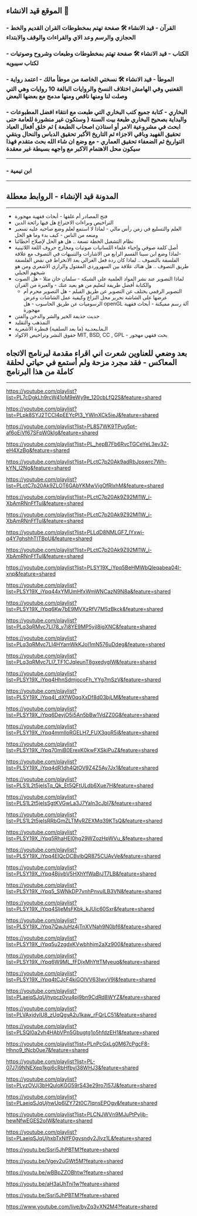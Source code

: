 ## الموقع قيد الانشاء 🚧

### - القرآن - قيد الانشاء 🛠️ صفحة تهتم بمخطوطات القران القديم والخط الحجازي والرسم وعد الاي والقراءات والوقف والابتداء
### - الكتاب - قيد الانشاء 🛠️ صفحة تهتم بمخطوطات وطبعات وشروح وصوتيات لكتاب سيبويه
### - الموطأ - قيد الانشاء 🛠️ نسختي الخاصة من موطأ مالك - اعتمد رواية القعنبي وفي الهامش اختلاف النسخ والروايات البالغة 10 روايات وهي التي وصلت لنا ومنها ناقص ومنها مدمج مع بعضها البعض
### - البخاري - كتابة جميع كتب البخاري التي طبعت مع انتقاء افضل المطبوعات والبداية بصحيح البخاري طبعة بيت السنة ( وستكون غير منشورة للعامة حتى ابحث في مشروعية الامر أو استاذن اصحاب الطبعة ) ثم خلق أفعال العباد تحقيق الفهيد وباقي الاجزاء ثم التاريخ الأكبر تحقيق الدباس والنحال وبتقي التواريخ ثم الضعفاء تحقيق العماري - مع وضع ان شاء الله بحث متقدم فهذا سيكون محل الاهتمام الاكبر مع واجهه بسيطة غير معقدة 
***
### - ابن تيمية

***
## المدونة قيد الإنشاء - الروابط معطلة
*** 

- فتح المصادر أم غلقها - أبحاث فقهية مهجورة
- التراخيص وبراءات الاختراع هل فيها رائحة الدين
- العلم والتسليع في زمن رأس مالي - لماذا لا استمع لعلم وضع صاحبه عليه تسعير ومنعه من الناس - كيف بدء وما هو الحل
- نظام التشغيل الخطة تسعة .. هل هو الحل لإصلاح أخطائنا
- أصل كلمة صوفي وإحياء علماء اللسانيات صوتيات ومخارج حروف اللغة اللاتينية -لماذا وضع ابن سينا القسم الرابع من الاشارات والتنبيهات في التصوف مع علاقة الفلسفة بالتصوف .. لماذا كان ردة فعل الغزالي بعد الانخراط في نقض الفلسفة طريق التصوف .. هل هناك علاقة بين السهروردي المقتول والرازي الاشعري ومن هو شيخهم الجيلي
- لماذا التصوير عند نشر المواد العلمية على الشبكة -  سلمان خان مثلا - هل الصوت والكتابة أفضل طريقة لتعليم من هو بعيد عنك - والعبرة من القران
  - التصوير الرقمي يختلف عن التصوير عن طريق الفيلم - هل التصوير محرم أم عرضها على الشاشة تحرير محل النزاع وكيفية عمل الشاشات وعرض الرسوميات عن طريق الحاسوب - هل  openGL آلة رسم مميكنة - أبحاث فقهية مهجورة
- حديث حذيفة الخير والشر والدخن والفتن
- التمذهب والتقليد 
- الـماـبعدـية (ما بعد السلفية) قنطرة الأشعرية
- حقوق النشر وتراخيص الاكواد MIT, BSD, CC , GPL  - بحث فقهي مهجور

##  بعد وضعي للعناوين شعرت اني اقراء مقدمة لبرنامج الاتجاه المعاكس - فقد مجرد مزحة ولم أستمع في حياتي لحلقة كاملة من هذا البرنامج

***

https://youtube.com/playlist?list=PL7cDgkLh9rcW41oM9eWy9e_120cbLfQ2S&feature=shared

https://youtube.com/playlist?list=PLpk8SYJ2TCCl4pEEYcPI3_YWInXCk5ieJ&feature=shared

https://youtube.com/playlist?list=PL8S7WK9TPug5pt-af6oEiVf67SFpW0kIg&feature=shared

https://youtube.com/playlist?list=PL_hepB7Fb6RvcTGCeYeL3ev3Z-eH4XzBg&feature=shared

https://youtube.com/playlist?list=PLctC7p20Ak9adRbJpswrc7Wh-kYN_l2Ng&feature=shared

https://youtube.com/playlist?list=PLctC7p20Ak9ZLOT6GAbYKMwVigOfRlxhM&feature=shared

https://youtube.com/playlist?list=PLctC7p20Ak9Z92Ml1W_i-XbAmRNnFfTul&feature=shared

https://youtube.com/playlist?list=PLctC7p20Ak9Z92Ml1W_i-XbAmRNnFfTul&feature=shared

https://youtube.com/playlist?list=PLLdD8NMLGF7_IYxwi-q4Y7ghshhTITBpU&feature=shared

https://youtube.com/playlist?list=PLctC7p20Ak9Z92Ml1W_i-XbAmRNnFfTul&feature=shared

https://youtube.com/playlist?list=PLSY19X_iYpq5BeHMWbQleqabea04I-xnp&feature=shared

https://youtube.com/playlist?list=PLSY19X_iYpq44xYMUmHfxWmWNCazN9N8a&feature=shared

https://youtube.com/playlist?list=PLSY19X_iYpq6Kw7bE9MVXzRfV7M5zBkck&feature=shared

https://youtube.com/playlist?list=PLq3qRMvc7LI78_v7i8YE9MP5yjl8igXNC&feature=shared

https://youtube.com/playlist?list=PLq3qRMvc7LI4HYamWkKJoI1mN576uDdeg&feature=shared

https://youtube.com/playlist?list=PLq3qRMvc7LI7_TF1CJqIeunT8gxedygIW&feature=shared

https://youtube.com/playlist?list=PLSY19X_iYpq4HhnSdmjocoFh_YYg7mSzV&feature=shared

https://youtube.com/playlist?list=PLSY19X_iYpq4I_dXfW0qqXxDf8d03bjLM&feature=shared

https://youtube.com/playlist?list=PLSY19X_iYpq6DeyjO5i5An5bBw1VdZZ0G&feature=shared

https://youtube.com/playlist?list=PLSY19X_iYpq4mmIloRGELH7_FUX3qoR5i&feature=shared

https://youtube.com/playlist?list=PLSY19X_iYpq70miB0ErexK0kwFXSkiPuZ&feature=shared

https://youtube.com/playlist?list=PLSY19X_iYpq4dR1dh4QtOV9Z4Z5Ay7Jx1&feature=shared

https://youtube.com/playlist?list=PLS1L2t5jeIsTq_Qk_Et5QFtULdb6Xue7H&feature=shared

https://youtube.com/playlist?list=PLS1L2t5jeIsSgtKVGwLa3J7Yaln3cJbl7&feature=shared

https://youtube.com/playlist?list=PLS1L2t5jeIsRRbGmZLTMyRZEXMq39KTsQ&feature=shared

https://youtube.com/playlist?list=PLSY19X_iYpq5RhaHEI0hg29WZozHpWVu_&feature=shared

https://youtube.com/playlist?list=PLSY19X_iYpq4EIQcDCBvlbQR875CUAyVe&feature=shared

https://youtube.com/playlist?list=PLSY19X_iYpq4BjjvbV5HXhYfWaBrJT7LB&feature=shared

https://youtube.com/playlist?list=PLSY19X_iYpq5_SWNkDP7vnhPnvuILB3VN&feature=shared

https://youtube.com/playlist?list=PLSY19X_iYpq4SljeMsFKbk_kJUic60Sxr&feature=shared

https://youtube.com/playlist?list=PLSY19X_iYpq7QwJuHz4jTnXVNah9N0bf6&feature=shared

https://youtube.com/playlist?list=PLSY19X_iYpq5u2zgdxKVwbhhjm2aXz900&feature=shared

https://youtube.com/playlist?list=PLSY19X_iYpq6W9ML_fFDjxMhYttTMyeuq&feature=shared

https://youtube.com/playlist?list=PLSY19X_iYpq4tCJcF4kiGOlVV63IwvV9l&feature=shared

https://youtube.com/playlist?list=PLaeiqSJqUjhypcz0vu4pj9bn9CdRd8WYZ&feature=shared

https://youtube.com/playlist?list=PLVAxjdyIU8_zUqQgyA2u1kaw_rFQrLC51&feature=shared

https://youtube.com/playlist?list=PLSQl0a2vh4HAbVPn5Gbugtg1o5hfdzEH1&feature=shared

https://youtube.com/playlist?list=PLnPcGxLg0M67cPgcF8-Hhno9_tNcb0ue7&feature=shared

https://youtube.com/playlist?list=PL-07J7i9NNEXep1kgj6cRbHfbyl38WHJ3&feature=shared

https://youtube.com/playlist?list=PLyzOVJj3bHQuloKGG59rS43e29ro7I57J&feature=shared

https://youtube.com/playlist?list=PLaeiqSJqUjhwUp6lZY72t0C7IqnsEPOgv&feature=shared

https://youtube.com/playlist?list=PLCNJWVn9MJuPtPyljb-hewNfwEGES2oIW&feature=shared

https://youtube.com/playlist?list=PLaeiqSJqUjhxbTxNIfF0gvsndy2Jlvz1L&feature=shared

https://youtu.be/Ssri5JhPBTM?feature=shared

https://youtu.be/Vgev2uGWt5M?feature=shared

https://youtu.be/wBBpZZOBhtw?feature=shared

https://youtu.be/aH3aUhTni1w?feature=shared

https://youtu.be/Ssri5JhPBTM?feature=shared

https://www.youtube.com/live/byZq3vXN2M4?feature=shared

